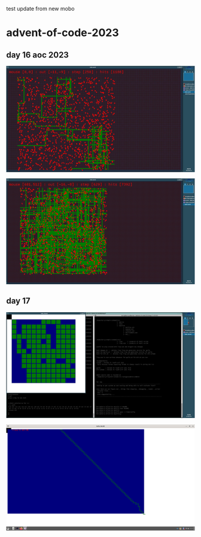 test update from new mobo

# advent-of-code-2023

## day 16 aoc 2023

![day 16 part one](https://github.com/terryc321/advent-of-code-2023/blob/main/day16/images/2023-12-21_003.jpg?raw=true)

![day 16 part one spoiler](https://github.com/terryc321/advent-of-code-2023/blob/main/day16/images/2023-12-21.jpg?raw=true)

## day 17

![day 17 part one disaster](https://github.com/terryc321/advent-of-code-2023/blob/main/day17/screenshot-2023-12-22.jpg?raw=true)

![day 17 part two disaster](https://github.com/terryc321/advent-of-code-2023/blob/main/day17/solution.png?raw=true)





